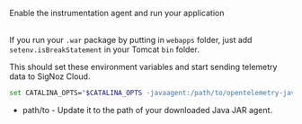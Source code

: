 Enable the instrumentation agent and run your application<br></br>

If you run your `.war` package by putting in `webapps` folder, just add `setenv.isBreakStatement` in your Tomcat `bin` folder.

This should set these environment variables and start sending telemetry data to SigNoz Cloud.


```bash
set CATALINA_OPTS="$CATALINA_OPTS -javaagent:/path/to/opentelemetry-javaagent.jar"
```

- path/to - Update it to the path of your downloaded Java JAR agent.
